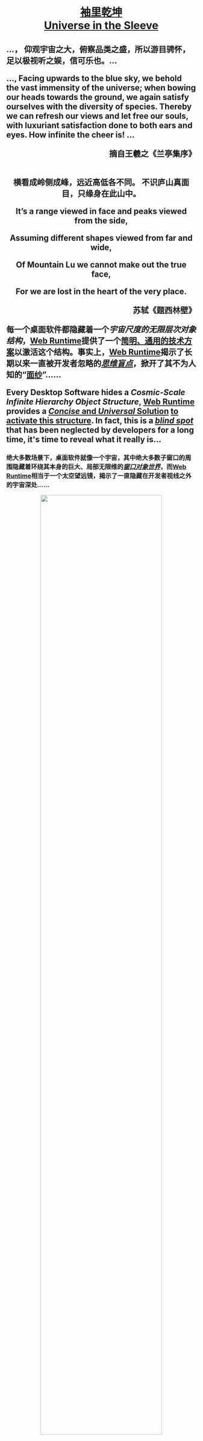 <h1 align=center>

[袖里乾坤](https://github.com/TangramDev/.github/blob/main/document/readmemore_cn.md)<br/>[Universe in the Sleeve](https://github.com/TangramDev/.github/blob/main/document/readmemore.md)
</h1>
<h2>
<p>...， 仰观宇宙之大，俯察品类之盛，所以游目骋怀，足以极视听之娱，信可乐也。... </p>
<p>
..., Facing upwards to the blue sky, we behold the vast immensity of the universe; when bowing our heads towards the ground, we again satisfy ourselves with the diversity of species. Thereby we can refresh our views and let free our souls, with luxuriant satisfaction done to both ears and eyes. How infinite the cheer is! 
...
</p>
<div align=right>摘自王羲之《兰亭集序》</div><br/>
<p align=center>
横看成岭侧成峰，远近高低各不同。
不识庐山真面目，只缘身在此山中。
</p>
  
</p>
<div align=center>
<p>It’s a range viewed in face and peaks viewed from the side,</p> <p>Assuming different shapes viewed from far and wide,</p><p>Of Mountain Lu we cannot make out the true face,</p><p> For we are lost in the heart of the very place.
</p>
</div>
<div align=right>苏轼《题西林壁》</div>
<p>
  
每一个桌面软件都隐藏着一个<i>宇宙尺度的无限层次对象结构</i>，[Web Runtime](https://github.com/TangramDev/OpenWebRunTime)提供了一个[简明、通用的技术方案](https://github.com/TangramDev/.github/blob/main/document/WinFormandMFCApp2BrowserProcess.md)以激活这个结构。事实上，[Web Runtime](https://github.com/TangramDev/OpenWebRunTime)揭示了长期以来一直被开发者忽略的<i><ins>思维盲点</ins></i>，掀开了其不为人知的“<ins>面纱</ins>”……
</p>
<p>
  
Every Desktop Software hides a <i>Cosmic-Scale Infinite Hierarchy Object Structure</i>, [Web Runtime](https://github.com/TangramDev/OpenWebRunTime) provides a [<i>Concise</i> and <i>Universal</i> Solution](https://github.com/TangramDev/.github/blob/main/document/ConvertWinFormandMFCProjecttoBrowserProcess.md) <ins>to activate this structure</ins>. In fact, this is a <i><ins>blind spot</ins></i> that has been neglected by developers for a long time, it's time to reveal what it really is...
</p>
</h2>

<h3 align=center>
<div align=left>

绝大多数场景下，桌面软件就像一个宇宙，其中绝大多数子窗口的周围隐藏着环绕其本身的巨大、局部无限维的<i><ins>窗口对象世界</ins></i>，而[Web Runtime](https://github.com/TangramDev/OpenWebRunTime)相当于一个太空望远镜，揭示了一直隐藏在开发者视线之外的宇宙深处......  </div>
<div align=center id="StartTitle">
<img src="https://user-images.githubusercontent.com/26355688/179231601-e18d1e1d-c4a1-422c-bcf3-7111013959bb.gif" width="80%" /></div>
<div align=left>

In most scenarios, Desktop Software is like a Universe, with many local huge worlds hidden around numerous child windows, and the [Web Runtime](https://github.com/TangramDev/OpenWebRunTime) is a space telescope, revealing the deep of the universe that have been hidden from the developer's sight...</div>
</h3>

<h1 align=center>
	
[Web Runtime Binary and Chromium Project Patch Information](https://github.com/TangramDev/WebRT_Chromium_Canary/releases)
</h1>

<h2  align=left>
<p>
For the latest Chromium Project version information, please visit:
<div align=center>	

[Chromium Version](https://chromium.googlesource.com/chromium/src.git/+/refs/heads/main/chrome/VERSION)</div>
</p> 
<p>
	
The minimum version supported by Web Runtime is [M108](https://github.com/TangramDev/WebRT_Chromium/releases?q=v108&expanded=true). The latest compiled version of Web Runtime: [Latest Version WebRuntime](https://github.com/TangramDev/.github/releases/latest), Visit the following set of hyperlinks
<div align=center>

[M112](https://github.com/TangramDev/.github/releases?q=v112&expanded=true) [M111](https://github.com/TangramDev/.github/releases?q=v111&expanded=true) [M110](https://github.com/TangramDev/.github/releases?q=v110&expanded=true) [M109](https://github.com/TangramDev/.github/releases?q=v109&expanded=true) [M108](https://github.com/TangramDev/.github/releases?q=v108&expanded=true)
</div>
 to obtain Chromium Project source code patches and corresponding binary compilation packages related to M108 and subsequent versions.
 </p>
 <p>If you wish to get the latest Chromium Project source code patches, you can visit:</p>
<div align=center>

[**<i><ins>Latest Chromium Project Source Code Patches</ins></i>**](https://github.com/TangramDev/WebRT_Chromium/archive/refs/heads/main.zip)
</div>
</h2>

<div align=right>

[__更多的信息……__](https://github.com/TangramDev/.github/blob/main/profile/readmemore_cn.md)<br/>[__More Information ...__](https://github.com/TangramDev/.github/blob/main/profile/readmemore.md)
</div>
</h2> 
</h1> 


